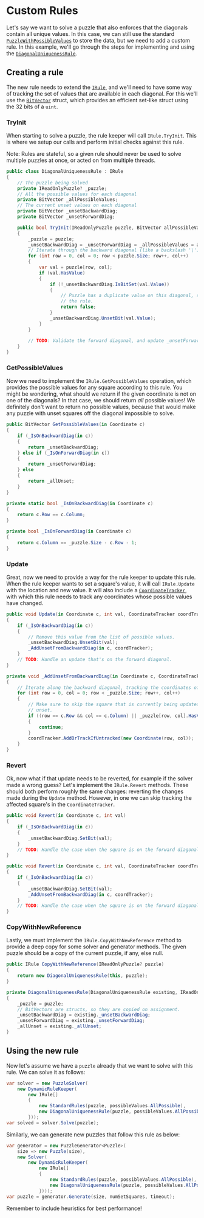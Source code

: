 # Custom Rules

Let's say we want to solve a puzzle that also enforces that the diagonals contain all unique
values. In this case, we can still use the standard
[`PuzzleWithPossibleValues`](xref:SudokuSpice.RuleBased.PuzzleWithPossibleValues) to store the data,
but we need to add a custom rule. In this example, we'll go through the steps for implementing and
using the [`DiagonalUniquenessRule`](xref:SudokuSpice.RuleBased.Rules.DiagonalUniquenessRule).

## Creating a rule

The new rule needs to extend the [`IRule`](xref:SudokuSpice.RuleBased.Rules.IRule), and we'll
need to have some way of tracking the set of values that are available in each diagonal. For this
we'll use the [`BitVector`](xref:SudokuSpice.BitVector) struct, which provides an
efficient set-like struct using the 32 bits of a `uint`.

### TryInit

When starting to solve a puzzle, the rule keeper will call `IRule.TryInit`. This is where we
setup our calls and perform initial checks against this rule.

Note: Rules are stateful, so a given rule should never be used to solve multiple puzzles at once,
or acted on from multiple threads.

```csharp
public class DiagonalUniquenessRule : IRule
{
    // The puzzle being solved
    private IReadOnlyPuzzle? _puzzle;
    // All the possible values for each diagonal
    private BitVector _allPossibleValues;
    // The current unset values on each diagonal
    private BitVector _unsetBackwardDiag;
    private BitVector _unsetForwardDiag;

    public bool TryInit(IReadOnlyPuzzle puzzle, BitVector allPossibleValues)
    {
        _puzzle = puzzle;
        _unsetBackwardDiag = _unsetForwardDiag = _allPossibleValues = allPossibleValues;
        // Iterate through the backward diagonal (like a backslash '\')
        for (int row = 0, col = 0; row < puzzle.Size; row++, col++)
        {
            var val = puzzle[row, col];
            if (val.HasValue)
            {
                if (!_unsetBackwardDiag.IsBitSet(val.Value))
                {
                    // Puzzle has a duplicate value on this diagonal, so it already violates
                    // the rule.
                    return false;
                }
                _unsetBackwardDiag.UnsetBit(val.Value);
            }
        }
        
        // TODO: Validate the forward diagonal, and update _unsetForwardDiag accordingly.
    }
}
```

### GetPossibleValues

Now we need to implement the `IRule.GetPossibleValues` operation, which provides the possible
values for any square according to this rule. You might be wondering, what should we return if the
given coordinate is not on one of the diagonals? In that case, we should return *all* possible
values! We definitely don't want to return no possible values, because that would make any puzzle
with unset squares off the diagonal impossible to solve.

```csharp
public BitVector GetPossibleValues(in Coordinate c)
{
    if (_IsOnBackwardDiag(in c))
    {
        return _unsetBackwardDiag;
    } else if (_IsOnForwardDiag(in c))
    {
        return _unsetForwardDiag;
    } else
    {
        return _allUnset;
    }
}

private static bool _IsOnBackwardDiag(in Coordinate c)
{
    return c.Row == c.Column;
}

private bool _IsOnForwardDiag(in Coordinate c)
{
    return c.Column == _puzzle.Size - c.Row - 1;
}
```

### Update

Great, now we need to provide a way for the rule keeper to update this rule. When the rule keeper
wants to set a square's value, it will call `IRule.Update` with the location and new value.
It will also include a [`CoordinateTracker`](xref:SudokuSpice.CoordinateTracker), with which
this rule needs to track any coordinates whose possible values have changed.

```csharp
public void Update(in Coordinate c, int val, CoordinateTracker coordTracker)
{
    if (_IsOnBackwardDiag(in c))
    {
        // Remove this value from the list of possible values.
        _unsetBackwardDiag.UnsetBit(val);
        _AddUnsetFromBackwardDiag(in c, coordTracker);
    }
    // TODO: Handle an update that's on the forward diagonal.
}

private void _AddUnsetFromBackwardDiag(in Coordinate c, CoordinateTracker coordTracker)
{
    // Iterate along the backward diagonal, tracking the coordinates of any unset squares.
    for (int row = 0, col = 0; row < _puzzle.Size; row++, col++)
    {
        // Make sure to skip the square that is currently being updated! Its value is still
        // unset.
        if ((row == c.Row && col == c.Column) || _puzzle[row, col].HasValue)
        {
            continue;
        }
        coordTracker.AddOrTrackIfUntracked(new Coordinate(row, col));
    }
}
```

### Revert

Ok, now what if that update needs to be reverted, for example if the solver made a wrong guess?
Let's implement the `IRule.Revert` methods. These should both perform roughly the same
changes: reverting the changes made during the `Update` method. However, in one we can skip
tracking the affected square's in the `CoordinateTracker`.

```csharp
public void Revert(in Coordinate c, int val)
{
    if (_IsOnBackwardDiag(in c))
    {
        _unsetBackwardDiag.SetBit(val);
    }
    // TODO: Handle the case when the square is on the forward diagonal
}

public void Revert(in Coordinate c, int val, CoordinateTracker coordTracker)
{
    if (_IsOnBackwardDiag(in c))
    {
        _unsetBackwardDiag.SetBit(val);
        _AddUnsetFromBackwardDiag(in c, coordTracker);
    }
    // TODO: Handle the case when the square is on the forward diagonal
}
```

### CopyWithNewReference

Lastly, we must implement the `IRule.CopyWithNewReference` method to provide a deep copy for
some solver and generator methods. The given puzzle should be a copy of the current puzzle, if any,
else null.

```csharp
public IRule CopyWithNewReference(IReadOnlyPuzzle? puzzle)
{
    return new DiagonalUniquenessRule(this, puzzle);
}

private DiagonalUniquenessRule(DiagonalUniquenessRule existing, IReadOnlyPuzzle? puzzle)
{
    _puzzle = puzzle;
    // BitVectors are structs, so they are copied on assignment.
    _unsetBackwardDiag = existing._unsetBackwardDiag;
    _unsetForwardDiag = existing._unsetForwardDiag;
    _allUnset = existing._allUnset;
}
```

## Using the new rule

Now let's assume we have a `puzzle` already that we want to solve with this rule. We can solve it
as follows:

```csharp
var solver = new PuzzleSolver(
    new DynamicRuleKeeper(
        new IRule[]
        {
            new StandardRules(puzzle, possibleValues.AllPossible),
            new DiagonalUniquenessRule(puzzle, possibleValues.AllPossible),
		}));
var solved = solver.Solve(puzzle);
```

Similarly, we can generate new puzzles that follow this rule as below:

```csharp
var generator = new PuzzleGenerator<Puzzle>(
    size => new Puzzle(size),
    new Solver(
		new DynamicRuleKeeper(
			new IRule[]
			{
				new StandardRules(puzzle, possibleValues.AllPossible),
				new DiagonalUniquenessRule(puzzle, possibleValues.AllPossible),
			})));
var puzzle = generator.Generate(size, numSetSquares, timeout);
```

Remember to include heuristics for best performance!